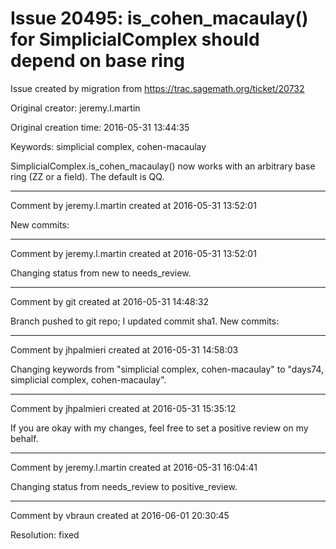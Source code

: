 # Issue 20495: is_cohen_macaulay() for SimplicialComplex should depend on base ring

Issue created by migration from https://trac.sagemath.org/ticket/20732

Original creator: jeremy.l.martin

Original creation time: 2016-05-31 13:44:35

Keywords: simplicial complex, cohen-macaulay

SimplicialComplex.is_cohen_macaulay() now works with an arbitrary base ring (ZZ or a field).  The default is QQ.


---

Comment by jeremy.l.martin created at 2016-05-31 13:52:01

New commits:


---

Comment by jeremy.l.martin created at 2016-05-31 13:52:01

Changing status from new to needs_review.


---

Comment by git created at 2016-05-31 14:48:32

Branch pushed to git repo; I updated commit sha1. New commits:


---

Comment by jhpalmieri created at 2016-05-31 14:58:03

Changing keywords from "simplicial complex, cohen-macaulay" to "days74, simplicial complex, cohen-macaulay".


---

Comment by jhpalmieri created at 2016-05-31 15:35:12

If you are okay with my changes, feel free to set a positive review on my behalf.


---

Comment by jeremy.l.martin created at 2016-05-31 16:04:41

Changing status from needs_review to positive_review.


---

Comment by vbraun created at 2016-06-01 20:30:45

Resolution: fixed
